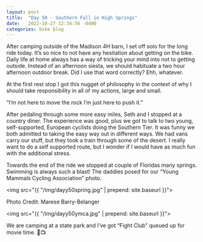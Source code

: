 ```yaml
---
layout: post
title:  "Day 50 - Southern Fall in High Springs"
date:   2022-10-27 12:34:56 -0400
categories: bike blog
---
```

After camping outside of the Madison 4H barn, I set off solo for the long ride today. It’s so nice to not have any hesitation about getting on the bike. Daily life at home always has a way of tricking your mind into not to getting outside. Instead of an afternoon siesta, we should habituate a two hour afternoon outdoor break. Did I use that word correctly? Ehh, whatever.

At the first rest stop I got this nugget of philosophy in the context of why I should take responsibility in all of my actions, large and small.

“I’m not here to move the rock I’m just here to push it.”

After pedaling through some more easy miles, Seth and I stopped at a country diner. The experience was good, plus we got to talk to two young, self-supported, European cyclists doing the Southern Tier. It was funny we both admitted to taking the easy way out in different ways. We had vans carry our stuff, but they took a train through some of the desert. I really want to do a self supported route, but I wonder if I would have as much fun with the additional stress.

Towards the end of the ride we stopped at couple of Floridas many springs. Swimming is always such a blast! The daddies posed for our “Young Mammals Cycling Association” photo. 

<img src="{{ "/img/dayy50spring.jpg" | prepend: site.baseurl }}">

Photo Credit: Marese Barry-Belanger

<img src="{{ "/img/dayy50ymca.jpg" | prepend: site.baseurl }}">

We are camping at a state park and I’ve got “Fight Club” queued up for movie time. 🌚📺


